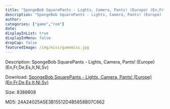 ```yaml
---
title: "SpongeBob SquarePants - Lights, Camera, Pants! (Europe) (En,Fr,De,Es,It,Nl,Sv)"
description: "SpongeBob SquarePants - Lights, Camera, Pants! (Europe) (En,Fr,De,Es,It,Nl,Sv)"
author: 
categories: ["game","rom"]
date: 
displayInList: true
displayInMenu: false
dropCap: false
featuredImage: /img/miss/gamemiss.jpg
---
```


Description: SpongeBob SquarePants - Lights, Camera, Pants! (Europe) (En,Fr,De,Es,It,Nl,Sv)

Download: <a style="text-decoration:underline;" href="https://mega.nz/#!SWZQlKBa!Teisl9_yiSLim6XA1-xtYA-BYshjfr5b-otYm3Yaef8" target = "_blank" rel = "nofollow" > SpongeBob SquarePants - Lights, Camera, Pants! (Europe) (En,Fr,De,Es,It,Nl,Sv)</a>

Size: 8388608

MD5: 24A24025A5E3B15512D4B5858B07C662

